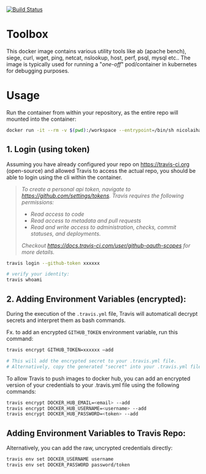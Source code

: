 [![Build Status](https://travis-ci.org/nicolaihald/toolbox.svg?branch=master)](https://travis-ci.org/nicolaihald/toolbox)
# Toolbox 
This docker image contains various utility tools like ab (apache bench), siege, curl, wget, ping, netcat, nslookup, host, perf, psql, mysql etc.. The image is typically used for running a "_one-off_" pod/container in kubernetes for debugging purposes.

# Usage
Run the container from within your repository, as the entire repo will mounted into the container:
```bash
docker run -it --rm -v $(pwd):/workspace --entrypoint=/bin/sh nicolaihald/travis-cli
```


## 1. Login (using token)
Assuming you have already configured your repo on https://travis-ci.org (open-source) and allowed Travis to access the actual repo, you should be able to login using the cli within the container. 

> *To create a personal api token, navigate to https://github.com/settings/tokens.*
> _Travis requires the following permissions:_
> - *Read access to code*
> - *Read access to metadata and pull requests*
> - *Read and write access to administration, checks, commit statuses, and deployments.*
> 
> *Checkout https://docs.travis-ci.com/user/github-oauth-scopes for more details.*


```bash
travis login --github-token xxxxxx 

# verify your identity:
travis whoami
```
  


## 2. Adding Environment Variables (encrypted):  
During the execution of the `.travis.yml` file, Travis will automaticall decrypt secrets and interpret them as bash commands.    

Fx. to add an encrypted `GITHUB_TOKEN` environment variable, run this command: 

```bash
travis encrypt GITHUB_TOKEN=xxxxxx —add

# This will add the encrypted secret to your .travis.yml file.    
# Alternatively, copy the generated "secret" into your .travis.yml file manually. 
```
To allow Travis to push images to docker hub, you can add an encrypted version of your credentials to your .travis.yml file using the following commands:

```bash
travis encrypt DOCKER_HUB_EMAIL=<email> --add
travis encrypt DOCKER_HUB_USERNAME=<username> --add
travis encrypt DOCKER_HUB_PASSWORD=<token> --add
```

## Adding Environment Variables to Travis Repo: 
Alternatively, you can add the raw, uncrypted credentials directly: 
```bash
travis env set DOCKER_USERNAME username
travis env set DOCKER_PASSWORD password/token
```